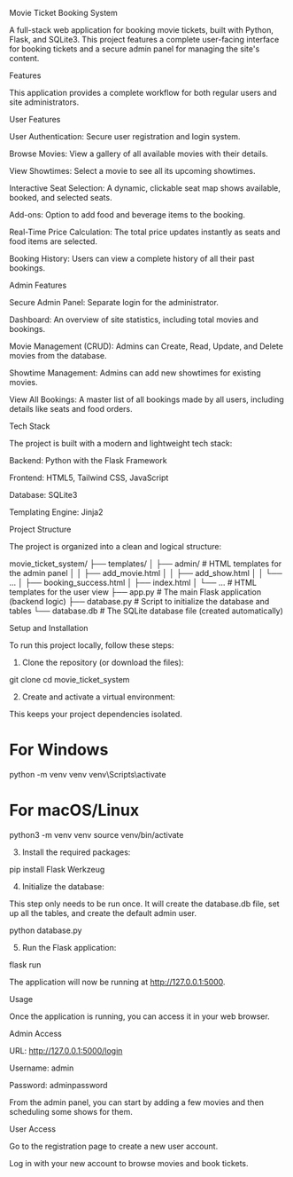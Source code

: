 Movie Ticket Booking System

A full-stack web application for booking movie tickets, built with Python, Flask, and SQLite3. This project features a complete user-facing interface for booking tickets and a secure admin panel for managing the site's content.

Features

This application provides a complete workflow for both regular users and site administrators.

User Features

User Authentication: Secure user registration and login system.

Browse Movies: View a gallery of all available movies with their details.

View Showtimes: Select a movie to see all its upcoming showtimes.

Interactive Seat Selection: A dynamic, clickable seat map shows available, booked, and selected seats.

Add-ons: Option to add food and beverage items to the booking.

Real-Time Price Calculation: The total price updates instantly as seats and food items are selected.

Booking History: Users can view a complete history of all their past bookings.

Admin Features

Secure Admin Panel: Separate login for the administrator.

Dashboard: An overview of site statistics, including total movies and bookings.

Movie Management (CRUD): Admins can Create, Read, Update, and Delete movies from the database.

Showtime Management: Admins can add new showtimes for existing movies.

View All Bookings: A master list of all bookings made by all users, including details like seats and food orders.

Tech Stack

The project is built with a modern and lightweight tech stack:

Backend: Python with the Flask Framework

Frontend: HTML5, Tailwind CSS, JavaScript

Database: SQLite3

Templating Engine: Jinja2

Project Structure

The project is organized into a clean and logical structure:

movie_ticket_system/
├── templates/
│   ├── admin/              # HTML templates for the admin panel
│   │   ├── add_movie.html
│   │   ├── add_show.html
│   │   └── ...
│   ├── booking_success.html
│   ├── index.html
│   └── ...                 # HTML templates for the user view
├── app.py                  # The main Flask application (backend logic)
├── database.py             # Script to initialize the database and tables
└── database.db             # The SQLite database file (created automatically)


Setup and Installation

To run this project locally, follow these steps:

1. Clone the repository (or download the files):

git clone <your-repository-url>
cd movie_ticket_system


2. Create and activate a virtual environment:

This keeps your project dependencies isolated.

# For Windows
python -m venv venv
venv\Scripts\activate

# For macOS/Linux
python3 -m venv venv
source venv/bin/activate


3. Install the required packages:

pip install Flask Werkzeug


4. Initialize the database:

This step only needs to be run once. It will create the database.db file, set up all the tables, and create the default admin user.

python database.py


5. Run the Flask application:

flask run


The application will now be running at http://127.0.0.1:5000.

Usage

Once the application is running, you can access it in your web browser.

Admin Access

URL: http://127.0.0.1:5000/login

Username: admin

Password: adminpassword

From the admin panel, you can start by adding a few movies and then scheduling some shows for them.

User Access

Go to the registration page to create a new user account.

Log in with your new account to browse movies and book tickets.
